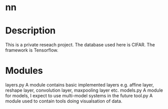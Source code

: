 # nn
# Description
This is a private reseach project. The database used here is CIFAR. The framework is Tensorflow.

# Modules
layers.py
A module contains basic implemented layers e.g. affine layer, reshape layer, convolution layer, maxpooling layer etc.
models.py
A module for models, I expect to use multi-model systems in the future
tool.py
A module used to contain tools doing visualsation of data.
